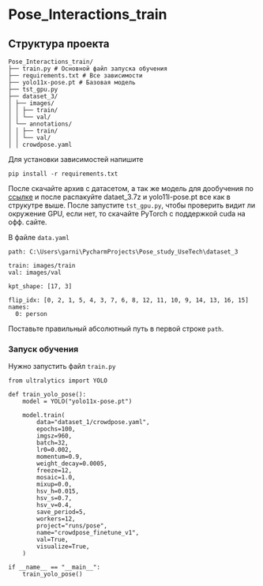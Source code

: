 # Pose_Interactions_train

## Структура проекта

```
Pose_Interactions_train/
├── train.py # Основной файл запуска обучения
├── requirements.txt # Все зависимости
├── yolo11x-pose.pt # Базовая модель
├── tst_gpu.py
├── dataset_3/
│ ├── images/
│ │ ├── train/
│ │ └── val/
│ └── annotations/
│ │ ├── train/
│ │ └── val/
│ │ crowdpose.yaml 
```

Для установки зависимостей напишите
```
pip install -r requirements.txt
```

После скачайте архив с датасетом, а так же модель для дообучения по
[ссылке](https://disk.360.yandex.ru/d/EWEl_f9-zxpvYQ) и после распакуйте dataet_3.7z и yolo11l-pose.pt все как в струкутре выше.
После запустите `tst_gpu.py`, чтобы проверить видит ли окружение GPU, если нет, то скачайте PyTorch с поддержкой cuda на офф. сайте.

В файле `data.yaml `
```
path: C:\Users\garni\PycharmProjects\Pose_study_UseTech\dataset_3

train: images/train
val: images/val

kpt_shape: [17, 3]

flip_idx: [0, 2, 1, 5, 4, 3, 7, 6, 8, 12, 11, 10, 9, 14, 13, 16, 15]
names:
  0: person
```
Поставьте правильный абсолютный путь в первой строке `path`.

### Запуск обучения

Нужно запустить файл `train.py`
```
from ultralytics import YOLO

def train_yolo_pose():
    model = YOLO("yolo11x-pose.pt")

    model.train(
        data="dataset_1/crowdpose.yaml",
        epochs=100,
        imgsz=960,
        batch=32,
        lr0=0.002,
        momentum=0.9,
        weight_decay=0.0005,
        freeze=12,
        mosaic=1.0,
        mixup=0.0,
        hsv_h=0.015,
        hsv_s=0.7,
        hsv_v=0.4,
        save_period=5,
        workers=12,
        project="runs/pose",
        name="crowdpose_finetune_v1",
        val=True,
        visualize=True,
    )

if __name__ == "__main__":
    train_yolo_pose()
```


